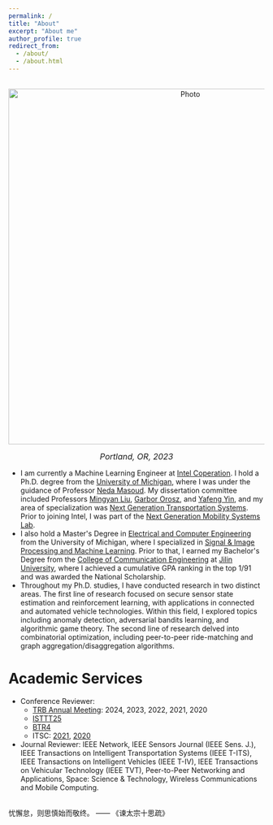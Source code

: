 ```yaml
---
permalink: /
title: "About"
excerpt: "About me"
author_profile: true
redirect_from: 
  - /about/
  - /about.html
---
```


<p align="center">
  <img src="/images/portland.jpg?raw=true" alt="Photo" style="width: 700px;"/> 
</p>

<p align = "center">
<font size="3"><span style="font-style: italic;">Portland, OR, 2023</span></font>
</p>

<!-- # About Me -->
* I am currently a Machine Learning Engineer at [Intel Coperation](https://www.intel.com/content/www/us/en/homepage.html). I hold a Ph.D. degree from the [University of Michigan](https://umich.edu/), where I was under the guidance of Professor [Neda Masoud](https://cee.engin.umich.edu/people/masoud-neda/). My dissertation committee included Professors [Mingyan Liu](https://liu.engin.umich.edu/), [Garbor Orosz](http://www-personal.umich.edu/~orosz/), and [Yafeng Yin](https://cee.engin.umich.edu/people/yin-yafeng/), and my area of specialization was [Next Generation Transportation Systems](https://cee.engin.umich.edu/research/infrastructure/transportation/). Prior to joining Intel, I was part of the [Next Generation Mobility Systems Lab](http://www-personal.umich.edu/~nmasoud/index.html).
* I also hold a Master's Degree in [Electrical and Computer Engineering](https://ece.engin.umich.edu/) from the University of Michigan, where I specialized in [Signal & Image Processing and Machine Learning](https://ece.engin.umich.edu/research/research-areas/signal-image-processing-and-machine-learning/). Prior to that, I earned my Bachelor's Degree from the [College of Communication Engineering](https://dce.jlu.edu.cn/ENGLISH/HOM.htm) at [Jilin University](http://global.jlu.edu.cn/), where I achieved a cumulative GPA ranking in the top 1/91 and was awarded the National Scholarship.
* Throughout my Ph.D. studies, I have conducted research in two distinct areas. The first line of research focused on secure sensor state estimation and reinforcement learning, with applications in connected and automated vehicle technologies. Within this field, I explored topics including anomaly detection, adversarial bandits learning, and algorithmic game theory. The second line of research delved into combinatorial optimization, including peer-to-peer ride-matching and graph aggregation/disaggregation algorithms.

# Academic Services
* Conference Reviewer:
  - [TRB Annual Meeting](https://www.trb.org/AnnualMeeting/AnnualMeeting.aspx): 2024, 2023, 2022, 2021, 2020
  - [ISTTT25](https://limos.engin.umich.edu/isttt25/)
  - [BTR4](https://easychair.org/cfp/BTR4)
  - ITSC: [2021](https://2021.ieee-itsc.org/), [2020](https://www.ieee-itsc2020.org/)
* Journal Reviewer: IEEE Network, IEEE Sensors Journal (IEEE Sens. J.), IEEE Transactions on Intelligent Transportation Systems (IEEE T-ITS), IEEE Transactions on Intelligent Vehicles (IEEE T-IV), IEEE Transactions on Vehicular Technology (IEEE TVT), Peer-to-Peer Networking and Applications, Space: Science & Technology, Wireless Communications and Mobile Computing.

<br>忧懈怠，则思慎始而敬终。 ——  《谏太宗十思疏》

<script type='text/javascript' id='clustrmaps' src='//cdn.clustrmaps.com/map_v2.js?cl=2d78ad&w=200&t=n&d=SnPnk6Cr29vf5sju4MaC5b19XvAQdITwdEP5GKvFztg&co=f9f9f9'></script>
